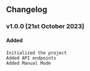 ## Changelog

### v1.0.0 [21st October 2023]

#### Added
    Initialized the project
    Added API endpoints
    Added Manual Mode
    